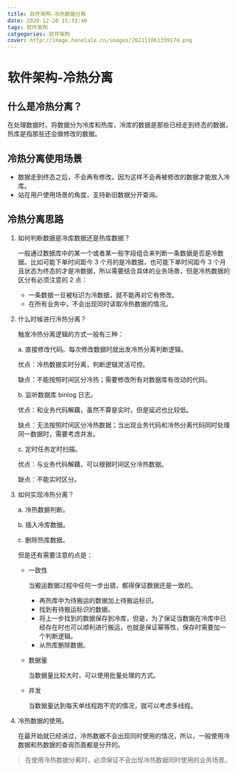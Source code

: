```yaml
---
title: 软件架构-冷热数据分离
date: 2020-12-20 15:33:40
tags: 软件架构
catgegories: 软件架构
cover: http://image.hanelalo.cn/images/202111061339174.png
---
```

# 软件架构-冷热分离

## 什么是冷热分离？

在处理数据时，将数据分为冷库和热库，冷库的数据是那些已经走到终态的数据，热库是指那些还会做修改的数据。

## 冷热分离使用场景

* 数据走到终态之后，不会再有修改。因为这样不会再被修改的数据才能放入冷库。
* 站在用户使用场景的角度，支持新旧数据分开查询。

## 冷热分离思路

1. 如何判断数据是冷库数据还是热库数据？

   一般通过数据库中的某一个或者某一些字段组合来判断一条数据是否是冷数据。比如可能下单时间距今 3 个月的是冷数据，也可能下单时间距今 3 个月且状态为终态的才是冷数据，所以需要结合具体的业务场景，但是冷热数据的区分有必须注意的 2 点：

   * 一条数据一旦被标识为冷数据，就不能再对它有修改。
   * 在所有业务中，不会出现同时读取冷热数据的情况。

2. 什么时候进行冷热分离？

   触发冷热分离逻辑的方式一般有三种：

   a. 直接修改代码。每次修改数据时就出发冷热分离判断逻辑。

   优点：冷热数据实时分离，判断逻辑灵活可控。

   缺点：不能按照时间区分冷热；需要修改所有对数据库有改动的代码。

   b. 监听数据库 binlog 日志。

   优点：和业务代码解藕，虽然不算是实时，但是延迟也比较低。

   缺点：无法按照时间区分冷热数据；当出现业务代码和冷热分离代码同时处理同一数据时，需要考虑并发。

   c. 定时任务定时扫描。

   优点：与业务代码解藕，可以根据时间区分冷热数据。

   缺点：不能实时区分。

3. 如何实现冷热分离？

   a. 冷热数据判断。

   b. 插入冷库数据。

   c. 删除热库数据。

   但是还有需要注意的点是：

   * 一致性

     当搬运数据过程中任何一步出错，都得保证数据还是一致的。

     * 再热库中为待搬运的数据加上待搬运标识。
     * 找到有待搬运标识的数据。
     * 将上一步找到的数据保存到冷库，但是，为了保证当数据在冷库中已经存在时也可以顺利进行搬运，也就是保证幂等性，保存时需要加一个判断逻辑。
     * 从热库删除数据。

   * 数据量

     当数据量比较大时，可以使用批量处理的方式。

   * 并发

     当数据量达到每天单线程跑不完的情况，就可以考虑多线程。

4. 冷热数据的使用。

   在最开始就已经讲过，冷热数据不会出现同时使用的情况，所以，一般使用冷数据和热数据的查询页面都是分开的。

> 在使用冷热数据分离时，必须保证不会出现冷热数据同时使用的业务场景。